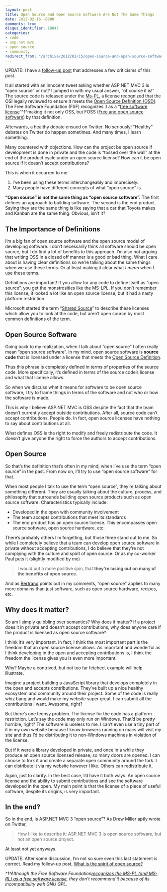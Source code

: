 ```yaml
---
layout: post
title: Open Source and Open Source Software Are Not The Same Things
date: 2012-02-16 -0800
comments: true
disqus_identifier: 18847
categories:
- code
- asp.net mvc
- open source
- community
redirect_from: "/archive/2012/02/15/open-source-and-open-source-software-are-not-the-same.aspx/"
---
```


UPDATE: I have a [follow-up
post](https://haacked.com/archive/2012/02/22/spirit-of-open-source.aspx "Spirit of OS")
that addresses a few criticisms of this post.

It all started with an innocent tweet asking whether ASP.NET MVC 3 is
“open source” or not? I jumped in with my usual answer, “of course it
is!” The source code is released under the
[Ms-PL](http://www.opensource.org/licenses/MS-PL "MS-PL"), a license
recognized that the OSI legally reviewed to ensure it meets the [Open
Source Definition
(OSD)](http://www.opensource.org/osd.html "Open Source Definition (annotated)").
The Free Software Foundation (FSF) recognizes it as a “[free software
license](http://en.wikipedia.org/wiki/Free_software_licence "Free Software License")”^1^making
it not only OSS, but FOSS ([Free and open source
software](http://en.wikipedia.org/wiki/Free_and_Open_Source_Software "Free and Open Source Software"))
by that definition.

Afterwards, a healthy debate ensued on Twitter. No seriously! “Healthy”
debates on Twitter do happen sometimes. And many times, I learn
something.

Many countered with objections. How can the project be open source if
development is done in private and the code is “tossed over the wall” at
the end of the product cycle under an open source license? How can it be
open source if it doesn’t accept contributions?

This is when it occurred to me:

1.  I’ve been using these terms interchangeably and imprecisely.
2.  Many people have different concepts of what “open source” is.

**“Open source” is not the same thing as “open source software”.** The
first defines an approach to building software. The second is the end
product. Saying they are the same thing is like saying that a car that
Toyota makes and Kanban are the same thing. Obvious, isn’t it?

The Importance of Definitions
-----------------------------

I’m a big fan of open source software and the open source model of
developing software. I don’t necessarily think all software should be
open source, but I do find a lot of benefits to this approach. I’m also
not arguing that writing OSS in a closed off manner is a good or bad
thing. What I care about is having clear definitions so we’re talking
about the same things when we use these terms. Or at least making it
clear what *I mean* when I use these terms.

Definitions are important! If you allow for any code to define itself as
“open source”, you get the monstrosities like the MS-LPL. If you don’t
remember this license, it looked a lot like an open source license, but
it had a nasty platform restriction.

Microsoft started the term “[Shared
Source](http://en.wikipedia.org/wiki/Shared_source "Shared source")” to
describe these licenses which allow you to look at the code, but aren’t
open source by most common definitions of the term.

Open Source Software
--------------------

Going back to my realization, when I talk about “open source” I often
really mean “open source software”. In my mind, open source software is
**source code** that is licensed under a license that meets the [Open
Source
Definition](http://www.opensource.org/osd.html "Open Source Definition.").

Thus this phrase is completely defined in terms of properties of the
source code. More specifically, it’s defined in terms of the source
code’s license and what that license allows.

So when we discuss what it means for software to be open source
software, I try to frame things in terms of the software and not who or
how the software is made.

This is why I believe ASP.NET MVC is OSS despite the fact that the team
doesn’t currently accept outside contributions. After all, source code
can’t accept contributions. People do. In fact, open source licenses
have nothing to say about contributions at all.

What defines OSS is the right to modify and freely redistribute the
code. It doesn’t give anyone the right to force the authors to accept
contributions.

Open Source
-----------

So that’s the definition that’s often in my mind, when I’ve use the term
“open source” in the past. From now on, I’ll try to use “open source
software” for that.

When most people I talk to use the term “open source”, they’re talking
about something different. They are usually talking about the culture,
process, and philosophy that surrounds building open source products
such as open source software. Characteristics typically include:

-   Developed in the open with community involvement
-   The team accepts contributions that meet its standards
-   The end product has an open source license. This encompasses open
    source software, open source hardware, etc.

There’s probably others I’m forgetting, but those three stand out to me.
So while I completely believe that a team can develop open source
software in private without accepting contributions, I do believe that
they’re not complying with the culture and spirit of open source. Or as
my co-worker Paul puts it (slightly modified by me)

> I would put a more positive spin, that **they're losing out on many of
> the benefits of open source.**

And as [Bertrand](http://weblogs.asp.net/bleroy/ "Bertrand's Blog")
points out in my comments, “open source” applies to many more domains
than just software, such as open source hardware, recipes, etc.

Why does it matter?
-------------------

So am I simply quibbling over semantics? Why does it matter? If a
project does it in private and doesn’t accept contributions, why does
anyone care if the product is licensed as open source software?

I think it’s very important. In fact, I think the most important part is
the freedom that an open source license allows. As important and
wonderful as I think developing in the open and accepting contributions
is, I think the freedom the license gives you is even more important.

Why? Maybe a contrived, but not too far fetched, example will help
illustrate.

Imagine a project building a JavaScript library that develops completely
in the open and accepts contributions. They’ve built up a nice healthy
ecosystem and community around their project. Some of the code is really
whiz bang and would make my website super great. I can submit all the
contributions I want. Awesome, right?

But there’s one teensy problem. The license for the code has a platform
restriction. Let’s say the code may only run on Windows. That’d be
pretty horrible, right? The software is useless to me. I can’t even use
a tiny part of it in my own website because I know browsers running on
macs will visit my site and thus I’d be distributing it to non-Windows
machines in violation of the license.

But if it were a library developed in private, and once in a while they
produce an open source licensed release, so many doors are opened. I can
choose to fork it and create a separate open community around the fork.
I can distribute it via my website however I like. Others can
redistribute it.

Again, just to clarify. In the best case, I’d have it both ways. An open
source license and the ability to submit contributions and see the
software developed in the open. My main point is that the license of a
piece of useful software, despite its origins, is very important.

In the end?
-----------

So in the end, is ASP.NET MVC 3 “open source”? As Drew Miller aptly
wrote on Twitter,

> How I like to describe it: ASP.NET MVC 3 is open source software, but
> not an open source project.

At least not yet anyways.

UPDATE: After some discussion, I’m not so sure even this last statement
is correct. Read my follow-up post, [What is the spirit of open
source?](https://haacked.com/archive/2012/02/22/spirit-of-open-source.aspx "Spirit of OS")

*^1^Although the Free Software Foundation*[*recognizes the MS-PL (and
MS-RL) as a free software
license*](http://www.gnu.org/licenses/license-list.html#ms-pl "FSF comments on MS-PL")*,
they don’t recommend it because of its incompatibility with GNU GPL.*

